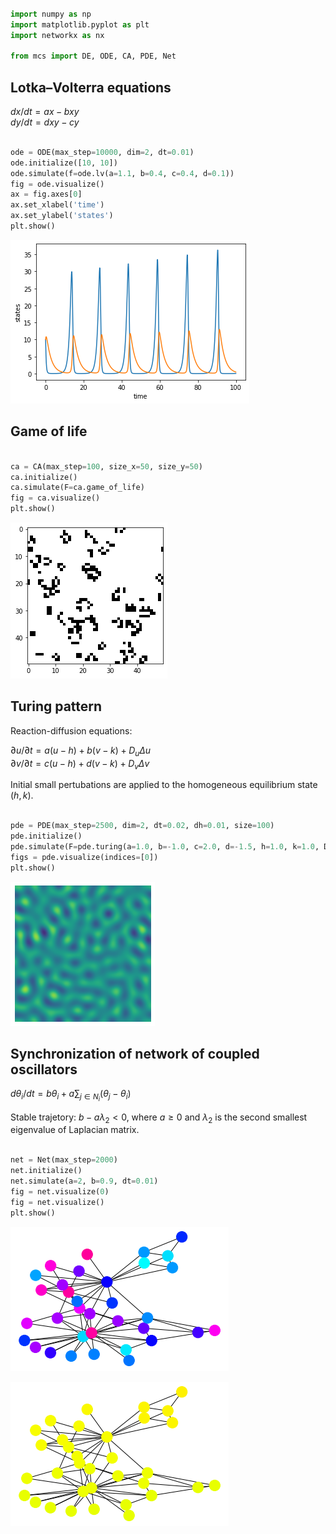```python

import numpy as np
import matplotlib.pyplot as plt
import networkx as nx

from mcs import DE, ODE, CA, PDE, Net

```

## Lotka–Volterra equations
$dx/dt = ax - bxy$  
$dy/dt = dxy - cy$


```python

ode = ODE(max_step=10000, dim=2, dt=0.01)
ode.initialize([10, 10])
ode.simulate(f=ode.lv(a=1.1, b=0.4, c=0.4, d=0.1))
fig = ode.visualize()
ax = fig.axes[0]
ax.set_xlabel('time')
ax.set_ylabel('states')
plt.show()

```


    
![png](demo_files/demo_2_0.png)
    


## Game of life


```python

ca = CA(max_step=100, size_x=50, size_y=50)
ca.initialize()
ca.simulate(F=ca.game_of_life)
fig = ca.visualize()
plt.show()

```


    
![png](demo_files/demo_4_0.png)
    


## Turing pattern
Reaction-diffusion equations:

$\partial u/\partial t = a(u-h) + b(v-k) + D_u \Delta u$  
$\partial v/\partial t = c(u-h) + d(v-k) + D_v \Delta v$

Initial small pertubations are applied to the homogeneous equilibrium state $(h, k)$.


```python

pde = PDE(max_step=2500, dim=2, dt=0.02, dh=0.01, size=100)
pde.initialize()
pde.simulate(F=pde.turing(a=1.0, b=-1.0, c=2.0, d=-1.5, h=1.0, k=1.0, Du=0.0001, Dv=0.0006, dh=0.01))
figs = pde.visualize(indices=[0])
plt.show()

```


    
![png](demo_files/demo_6_0.png)
    


## Synchronization of network of coupled oscillators
$d\theta_i/dt = b\theta_i + a\sum_{j\in N_i}(\theta_j-\theta_i)$

Stable trajetory: $b - a\lambda_2 < 0$, where $a\ge 0$ and $\lambda_2$ is the second smallest eigenvalue of Laplacian matrix.


```python

net = Net(max_step=2000)
net.initialize()
net.simulate(a=2, b=0.9, dt=0.01)
fig = net.visualize(0)
fig = net.visualize()
plt.show()

```


    
![png](demo_files/demo_8_0.png)
    



    
![png](demo_files/demo_8_1.png)
    

<script>
MathJax = {
  tex: {
    inlineMath: [['$', '$'], ['\\(', '\\)']]
  }
};
</script>

<script src="https://polyfill.io/v3/polyfill.min.js?features=es6"></script>

<script id="MathJax-script" async src="https://cdn.jsdelivr.net/npm/mathjax@3/es5/tex-mml-chtml.js"></script>
